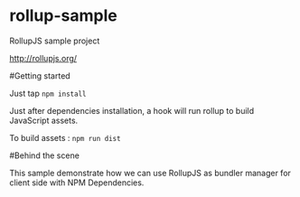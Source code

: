 # rollup-sample
RollupJS sample project

http://rollupjs.org/

#Getting started

Just tap `npm install`

Just after dependencies installation, a hook will run rollup to build JavaScript assets.

To build assets : `npm run dist`

#Behind the scene

This sample demonstrate how we can use RollupJS as bundler manager for client side with NPM Dependencies.